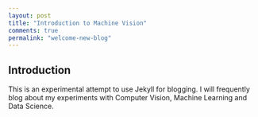 ```yaml
---
layout: post
title: "Introduction to Machine Vision"
comments: true
permalink: "welcome-new-blog"
---
```


## Introduction

This is an experimental attempt to use Jekyll for blogging. I will frequently blog 
about my experiments with Computer Vision, Machine Learning and Data Science.
